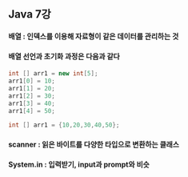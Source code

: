 ## Java 7강
#### 배열 : 인덱스를 이용해 자료형이 같은 데이터를 관리하는 것
#### 배열 선언과 초기화 과정은 다음과 같다
``` java
int [] arr1 = new int[5];
arr1[0] = 10;
arr1[1] = 20;
arr1[2] = 30;
arr1[3] = 40;
arr1[4] = 50;
```
``` java
int [] arr1 = {10,20,30,40,50};
```
#### scanner : 읽은 바이트를 다양한 타입으로 변환하는 클래스
#### System.in : 입력받기, input과 prompt와 비슷